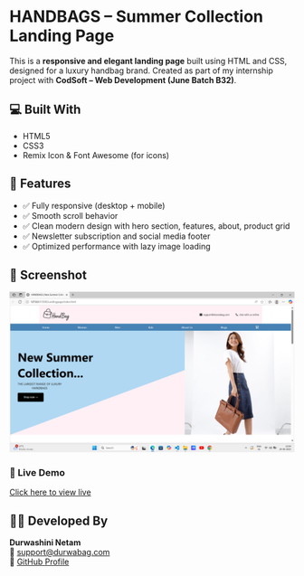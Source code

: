 # HANDBAGS – Summer Collection Landing Page

This is a **responsive and elegant landing page** built using HTML and CSS, designed for a luxury handbag brand. Created as part of my internship project with **CodSoft – Web Development (June Batch B32)**.

## 💻 Built With

- HTML5  
- CSS3  
- Remix Icon & Font Awesome (for icons)  

## 🌟 Features

- ✅ Fully responsive (desktop + mobile)
- ✅ Smooth scroll behavior
- ✅ Clean modern design with hero section, features, about, product grid
- ✅ Newsletter subscription and social media footer
- ✅ Optimized performance with lazy image loading

## 📸 Screenshot

![Landing Page Preview](Screenshot%20(141).png)


### 🔗 Live Demo  
[Click here to view live](https://durwashini-netam.github.io/CODSOFT/Task-2/index.html)

## 🧑‍💻 Developed By

**Durwashini Netam**  
📧 support@durwabag.com  
🔗 [GitHub Profile](https://github.com/Durwashini-Netam)


